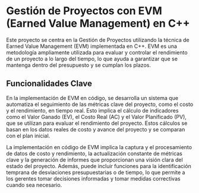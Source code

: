 # Gestión de Proyectos con EVM (Earned Value Management) en C++
Este proyecto se centra en la Gestión de Proyectos utilizando la técnica de Earned Value Management (EVM) implementada en C++. EVM es una metodología ampliamente utilizada para evaluar y controlar el rendimiento de un proyecto a lo largo del tiempo, lo que ayuda a garantizar que se mantenga dentro del presupuesto y se cumplan los plazos.

## Funcionalidades Clave
En la implementación de EVM en código, se desarrolla un sistema que automatiza el seguimiento de las métricas clave del proyecto, como el costo y el rendimiento, en tiempo real. Esto implica el cálculo de indicadores como el Valor Ganado (EV), el Costo Real (AC) y el Valor Planificado (PV), que se utilizan para evaluar el rendimiento del proyecto. Estos cálculos se basan en los datos reales de costo y avance del proyecto y se comparan con el plan inicial.

La implementación en código de EVM implica la captura y el procesamiento de datos de costo y rendimiento, la actualización constante de métricas clave y la generación de informes que proporcionan una visión clara del estado del proyecto. Además, puede incluir funciones para la identificación temprana de desviaciones presupuestarias o de tiempo, lo que permite a los gerentes tomar decisiones informadas y tomar medidas correctivas cuando sea necesario.



